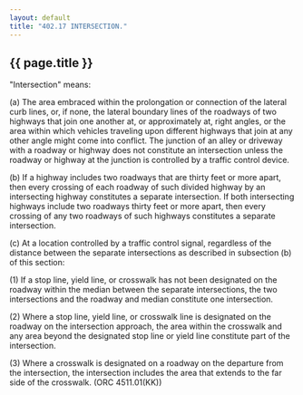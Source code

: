 ```yaml
---
layout: default 
title: "402.17 INTERSECTION."
---
```


{{ page.title }}
----------------

"Intersection" means:

​(a) The area embraced within the prolongation or connection of the
lateral curb lines, or, if none, the lateral boundary lines of the
roadways of two highways that join one another at, or approximately at,
right angles, or the area within which vehicles traveling upon different
highways that join at any other angle might come into conflict. The
junction of an alley or driveway with a roadway or highway does not
constitute an intersection unless the roadway or highway at the junction
is controlled by a traffic control device.

​(b) If a highway includes two roadways that are thirty feet or more
apart, then every crossing of each roadway of such divided highway by an
intersecting highway constitutes a separate intersection. If both
intersecting highways include two roadways thirty feet or more apart,
then every crossing of any two roadways of such highways constitutes a
separate intersection.

​(c) At a location controlled by a traffic control signal, regardless of
the distance between the separate intersections as described in
subsection (b) of this section:

​(1) If a stop line, yield line, or crosswalk has not been designated on
the roadway within the median between the separate intersections, the
two intersections and the roadway and median constitute one
intersection.

​(2) Where a stop line, yield line, or crosswalk line is designated on
the roadway on the intersection approach, the area within the crosswalk
and any area beyond the designated stop line or yield line constitute
part of the intersection.

​(3) Where a crosswalk is designated on a roadway on the departure from
the intersection, the intersection includes the area that extends to the
far side of the crosswalk. (ORC 4511.01(KK))
